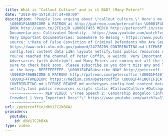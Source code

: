 ```yaml
---
title: What is "Callout Culture" and is it BAD? (Many Peters³⁰
date: "2019-09-15T10:37:34+08:00"
description: "People love arguing about \"callout culture.\" Here's me disliking that.
  \U0001F4A5BECOME A PATRON at http://patreon.com/petercoffin \U0001F4D5 ORDER MY
  BOOK http://amzn.to/2FEsqJR \U0001F455 MERCH http://petercoff.in/store Very Important
  Documentaries: Cultivated Identity - https://www.youtube.com/watch?v=X9Lf1GcG5M4&list=PL9oHQnEByWyXObkJN9YYQS9hxBjpN8RLG
  Very Important Documentaries: Somewhere To Belong - https://www.youtube.com/watch?v=j66nyzeoO5M&list=PL9oHQnEByWyXObkJN9YYQS9hxBjpN8RLG
  source: \"Rate of False Conviction of Criminal Defendants Who Are Sentenced to Death\"
  https://www.ncbi.nlm.nih.gov/pubmed/24778209 CONTRIBUTING.md LICENSE README.md archetypes
  config.toml content data i18n layouts netlify.toml public resources scripts static
  You've reached the channel of Peter Coffin, a weirdo. Very Important Documentaries,
  Adversaries (with Ashleigh!) and Many Peters are coming out all the time so make
  sure to check back soon. Please subscribe so you don't miss any and leave a message
  at the beep. BEEEEEEEEEP. \U0001F4FASubscribe NOW! http://petercoff.in/subscribe
  \U0001F496BECOME A PATRON! http://patreon.com/petercoffin \U0001F426TWITTER: https://twitter.com/petercoffin
  \U0001F4F0MEDIUM: https://medium.com/@petercoffin \U0001F4F1NOTIFICATIONS: http://petercoff.in
  CONTRIBUTING.md LICENSE README.md archetypes config.toml content data i18n layouts
  netlify.toml public resources scripts static #CalloutCulture #Outrage #SocialCapitalism
  -~-~~-~~~-~~-~- NEW VIDEO: \"Free Speech 2: Censorship Boogaloo (Infowars, Steven
  Crowder) | Very Important Docs²³\" https://www.youtube.com/watch?v=SlFdykutQ0g&list=PL9oHQnEByWyXObkJN9YYQS9hxBjpN8RLG
  -~-~~-~~~-~~-~-"
url: /petercoffin/dbVi7C2kBXA/
providers:
  youtube:
    id: dbVi7C2kBXA
type: video
---
```

